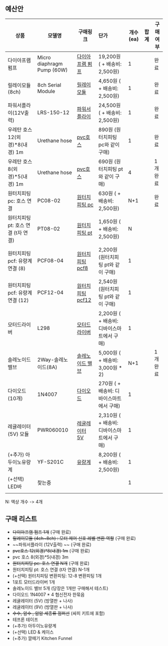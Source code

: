 ## 예산안



| 상품                                | 모델명                     | 구매링크                                                     | 단가                                         | 개수(ea) | 합계 | 구매 여부 |
| ----------------------------------- | -------------------------- | ------------------------------------------------------------ | :------------------------------------------- | -------- | ---- | --------- |
| 다이아프램 펌프                     | Micro diaphragm Pump (60W) | [다이아프램 펌프](http://itempage3.auction.co.kr/DetailView.aspx?ItemNo=B505533012&frm3=V2) | 19,200원   ( + 배송비: 2,500원)              | 1        |      | 완료      |
| 릴레이모듈 (8ch)                    | 8ch Serial Module          | [릴레이모듈](http://itempage3.auction.co.kr/DetailView.aspx?ItemNo=B505595214&frm3=V2) | 4,650원   ( + 배송비: 2,500원)               | 1        |      | 완료      |
| 파워서플라이(12V출력)               | LRS-150-12                 | [파워서플라이](https://smartstore.naver.com/jooyontns/products/498834333) | 24,500원   ( + 배송비: 2,500원)              | 1        |      | 완료      |
| 우레탄 호스 12(외경)*8(내경) 1m     | Urethane hose              | [pvc호스](https://smartstore.naver.com/saytool/products/3864976067) | 890원   (원터치피팅 pc와 같이 구매)          | 1        |      | 완료      |
| 우레탄 호스 8(외경)*5(내경) 1m      | Urethane hose              | [pvc호스](https://smartstore.naver.com/saytool/products/3864976067) | 690원   (원터치피팅 pt와 같이 구매)          | 4        |      | 1개 완료  |
| 원터치피팅 pc: 호스 연결            | PC08-02                    | [원터치피팅 pc](https://smartstore.naver.com/saytool/products/3864976067) | 630원   ( + 배송비:  2,500원)                | N+1      |      | 완료      |
| 원터치피팅 pt: 호스 연결 (t자 연결) | PT08-02                    | [원터치 피팅 pt](https://www.devicemart.co.kr/goods/view?no=12284384) | 1,650원   ( + 배송비: 2,500원)               | N        |      |           |
| 원터치피팅 pcf: 유량계 연결 (8)     | PCF08-04                   | [원터치피팅 pcf8](https://smartstore.naver.com/saytool/products/3864976067) | 2,200원   (원터치피팅 pt와 같이 구매)        | 1        |      |           |
| 원터치피팅 pcf: 유량계 연결 (12)    | PCF12-04                   | [원터치피팅 pcf12](https://smartstore.naver.com/saytool/products/3864976067) | 2,540원   (원터치피팅 pt와 같이 구매)        | 1        |      |           |
| 모터드라이버                        | L298                       | [모터드라이버](https://www.devicemart.co.kr/goods/view?no=1278835) | 2,200원   ( + 배송비: 디바이스마트에서 구매) | 1        |      |           |
| 솔레노이드 밸브                     | 2Way-솔레노이드(8A)        | [솔레노이드 밸브](https://smartstore.naver.com/washcar/products/3884691932) | 5,000원   ( + 배송비: 3,000원 * 2)           | N+1      |      | 1개 완료  |
| 다이오드 (10개)                     | 1N4007                     | [다이오드](https://www.devicemart.co.kr/goods/view?no=3011)  | 270원   ( + 배송비: 디바이스마트에서 구매)   | 1        |      |           |
| 레귤레이터 (5V) 모듈                | PWR060010                  | [레귤레이터 5V](https://www.devicemart.co.kr/goods/view?no=1384708) | 2,310원   ( + 배송비: 디바이스마트에서 구매) | 1        |      |           |
| (+추가) 아두이노유량계              | YF-S201C                   | [유량계](https://smartstore.naver.com/makepcb/products/2075862320) | 8,200원   ( + 배송비: 2,500원)               | 1        |      |           |
| (+선택) LED바                       | 찾는중                     |                                                              |                                              | 1        |      |           |
|                                     |                            |                                                              |                                              |          |      |           |

N: 액상 개수 -> 4개 

## 구매 리스트 

- ~~다이아프램 펌프 1개~~ (구매 완료)
- ~~릴레이모듈 (4ch~8ch) : 모터 제어 신호 레벨 변환 역할~~ (구매 완료)
- ~~파워서플라이 (12V출력) ~~ (구매 완료)
- ~~pvc호스 12(외경)*8(내경) 1m~~  (구매 완료)
- pvc 호스 8(외경)*5(내경) 3m
- ~~원터치피팅 pc: 호스 연결 N개~~  (구매 완료)
- 원터치피팅 pt: 호스 연결 (t자 연결) N-1개
- (+선택) 원터치피팅 변환피팅: 12-8 변환피팅 1개 
- 1포트 모터드라이버 1개
- 솔레노이드 밸브 5개 (당장은 1개만 구매해서 테스트)
- 다이오드 1N4007 * 4  협신전자 한묶음 
- 레귤레이터 (5V) (방열판 + 나사)
- 레귤레이터 (9V) (방열판 + 나사)
- ~~수수, 암수 , 암암 세종류 점퍼선~~ (싸피 키트에 포함)
- 테프론 테이프
- (+추가) 아두이노유량계
- (+선택) LED & 케이스
- (+추가) 깔떼기 Kitchen Funnel



